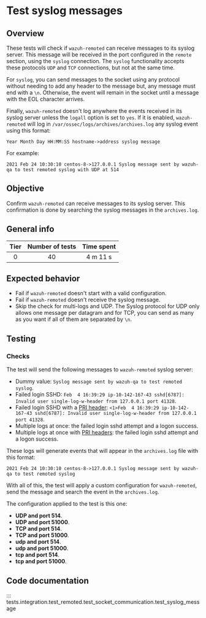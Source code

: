 # Test syslog messages
## Overview
These tests will check if `wazuh-remoted` can receive messages to its syslog server. This message will be received in the port configured in the `remote` section, using the `syslog` connection. The `syslog` functionality accepts these protocols `UDP` and `TCP` connections, but not at the same time.

For `syslog`, you can send messages to the socket using any protocol without needing to add any header to the message but, any message must end with a `\n`. Otherwise, the event will remain in the socket until a message with the EOL character arrives.

Finally, `wazuh-remoted` doesn't log anywhere the events received in its syslog server unless the `logall` option is set to `yes`. If it is enabled, `wazuh-remoted` will log in `/var/ossec/logs/archives/archives.log` any syslog event using this format:
```buildoutcfg
Year Month Day HH:MM:SS hostname->address syslog message
```

For example:
```buildoutcfg
2021 Feb 24 10:30:10 centos-8->127.0.0.1 Syslog message sent by wazuh-qa to test remoted syslog with UDP at 514
```

## Objective

Confirm `wazuh-remoted` can receive messages to its syslog server. This confirmation is done by searching the syslog messages in the `archives.log`.


## General info

|Tier | Number of tests | Time spent |
|:--:|:--:|:--:|
| 0 | 40 | 4 m 11 s |

## Expected behavior

- Fail if `wazuh-remoted` doesn't start with a valid configuration.
- Fail if `wazuh-remoted` doesn't receive the syslog message.
- Skip the check for multi-logs and UDP. The Syslog protocol for UDP only allows one message per datagram 
  and for TCP, you can send as many as you want if all of them are separated by `\n`.

## Testing

### Checks

The test will send the following messages to `wazuh-remoted` syslog server:
- Dummy value: `Syslog message sent by wazuh-qa to test remoted syslog`.
- Failed login SSHD: 
  `Feb  4 16:39:29 ip-10-142-167-43 sshd[6787]: Invalid user single-log-w-header from 127.0.0.1 port 41328`.
- Failed login SSHD with a [PRI header](https://tools.ietf.org/html/rfc3164#section-4.1.1): 
  `<1>Feb  4 16:39:29 ip-10-142-167-43 sshd[6787]: Invalid user single-log-w-header from 127.0.0.1 port 41328`.
- Multiple logs at once: the failed login sshd attempt and a logon success.
- Multiple logs at once with [PRI headers](https://tools.ietf.org/html/rfc3164#section-4.1.1): 
  the failed login sshd attempt and a logon success.
  
These logs will generate events that will appear in the `archives.log` file with this format:
```
2021 Feb 24 10:30:10 centos-8->127.0.0.1 Syslog message sent by wazuh-qa to test remoted syslog
```
With all of this, the test will apply a custom configuration for `wazuh-remoted`, send the message and search the event 
in the `archives.log`. 

The configuration applied to the test is this one:

- **UDP and port 514**.
- **UDP and port 51000**.
- **TCP and port 514**.
- **TCP and port 51000**.
- **udp and port 514**.
- **udp and port 51000**.
- **tcp and port 514**.
- **tcp and port 51000**.

## Code documentation
::: tests.integration.test_remoted.test_socket_communication.test_syslog_message